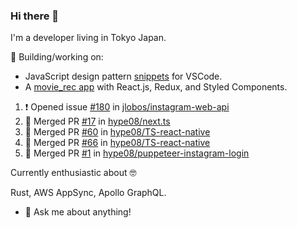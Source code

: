 ### Hi there 👋

I'm a developer living in Tokyo Japan.


🚀 Building/working on: 
- JavaScript design pattern [snippets](https://github.com/hype08/JS-design-pattern-snippets) for  VSCode.
- A [movie_rec app](https://github.com/hype08/movie_recs) with React.js, Redux, and Styled Components.

<!--
**hype08/hype08** is a ✨ _special_ ✨ repository because its `README.md` (this file) appears on your GitHub profile.

---

### :zap: Recent Activity

<!--START_SECTION:activity-->
1. ❗️ Opened issue [#180](https://github.com//jlobos/instagram-web-api/issues/180) in [jlobos/instagram-web-api](https://github.com//jlobos/instagram-web-api)
2. 🎉 Merged PR [#17](https://github.com//hype08/next.ts/pull/17) in [hype08/next.ts](https://github.com//hype08/next.ts)
3. 🎉 Merged PR [#60](https://github.com//hype08/TS-react-native/pull/60) in [hype08/TS-react-native](https://github.com//hype08/TS-react-native)
4. 🎉 Merged PR [#66](https://github.com//hype08/TS-react-native/pull/66) in [hype08/TS-react-native](https://github.com//hype08/TS-react-native)
5. 🎉 Merged PR [#1](https://github.com//hype08/puppeteer-instagram-login/pull/1) in [hype08/puppeteer-instagram-login](https://github.com//hype08/puppeteer-instagram-login)




<!--END_SECTION:activity-->


Currently enthusiastic about 🤓

Rust, AWS AppSync, Apollo GraphQL.

- 💬 Ask me about anything!
